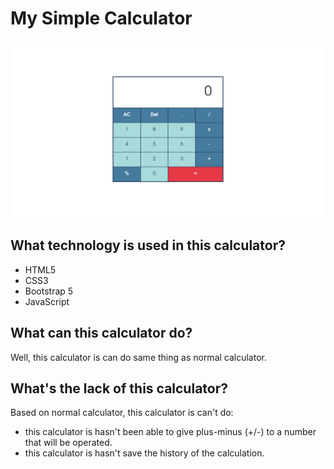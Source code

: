 # My Simple Calculator
![Screenshoot my simple calculator](assets/img/ss-calculator.png)

## What technology is used in this calculator?
- HTML5
- CSS3
- Bootstrap 5
- JavaScript

## What can this calculator do?
Well, this calculator is can do same thing as normal calculator.

## What's the lack of this calculator?
Based on normal calculator, this calculator is can't do:
- this calculator is hasn't been able to give plus-minus (+/-) to a number that will be operated.
- this calculator is hasn't save the history of the calculation.